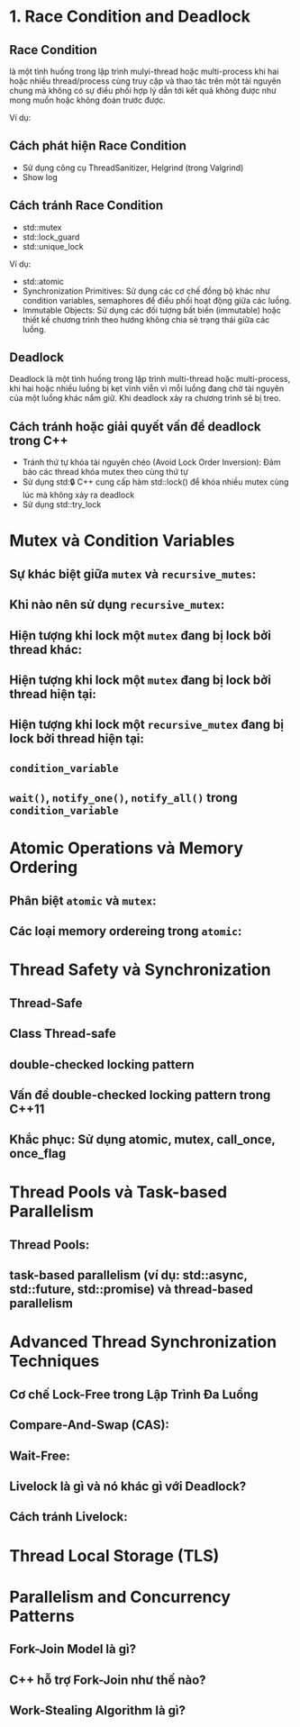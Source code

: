 # 1. Race Condition and Deadlock

## Race Condition

là một tình huống trong lập trình mulyi-thread hoặc multi-process khi hai hoặc nhiều thread/process cùng truy cập và thao tác trên một tài nguyên chung mà không có sự điều phối hợp lý dẫn tới kết quả không được như mong muốn hoặc không đoán trước được.

Ví dụ:

## Cách phát hiện Race Condition

- Sử dụng công cụ ThreadSanitizer, Helgrind (trong Valgrind)
- Show log

## Cách tránh Race Condition
- std::mutex
- std::lock_guard
- std::unique_lock

Ví dụ: 
- std::atomic
- Synchronization Primitives: Sử dụng các cơ chế đồng bộ khác như condition variables, semaphores để điều phối hoạt động giữa các luồng.
- Immutable Objects: Sử dụng các đối tượng bất biến (immutable) hoặc thiết kế chương trình theo hướng không chia sẻ trạng thái giữa các luồng.

## Deadlock

Deadlock là một tình huống trong lập trình multi-thread hoặc multi-process, khi hai hoặc nhiều luồng bị kẹt vĩnh viễn vì mỗi luồng đang chờ tài nguyên của một luồng khác nắm giữ. Khi deadlock xảy ra chương trình sẽ bị treo.

## Cách tránh hoặc giải quyết vấn đề deadlock trong C++

- Tránh thứ tự khóa tài nguyên chéo (Avoid Lock Order Inversion): Đảm bảo các thread khóa mutex theo cùng thứ tự
- Sử dụng std::lock: C++ cung cấp hàm std::lock() để khóa nhiều mutex cùng lúc mà không xảy ra deadlock
- Sử dụng std::try_lock

# Mutex và Condition Variables

## Sự khác biệt giữa `mutex` và `recursive_mutes`:
## Khi nào nên sử dụng `recursive_mutex`:
## Hiện tượng khi lock một `mutex` đang bị lock bởi thread khác:
## Hiện tượng khi lock một `mutex` đang bị lock bởi thread hiện tại:
## Hiện tượng khi lock một `recursive_mutex` đang bị lock bởi thread hiện tại:
## `condition_variable`
## `wait()`, `notify_one()`, `notify_all()` trong `condition_variable`

# Atomic Operations và Memory Ordering

## Phân biệt `atomic` và `mutex`:
## Các loại memory ordereing trong `atomic`:

# Thread Safety và Synchronization

## Thread-Safe
## Class Thread-safe
## double-checked locking pattern
## Vấn đề double-checked locking pattern trong C++11
## Khắc phục: Sử dụng atomic, mutex, call_once, once_flag

# Thread Pools và Task-based Parallelism

## Thread Pools:
## task-based parallelism (ví dụ: std::async, std::future, std::promise) và thread-based parallelism

# Advanced Thread Synchronization Techniques

## Cơ chế Lock-Free trong Lập Trình Đa Luồng
## Compare-And-Swap (CAS):
## Wait-Free:
## Livelock là gì và nó khác gì với Deadlock?
## Cách tránh Livelock:

# Thread Local Storage (TLS)

# Parallelism and Concurrency Patterns

## Fork-Join Model là gì?
## C++ hỗ trợ Fork-Join như thế nào?
## Work-Stealing Algorithm là gì?

